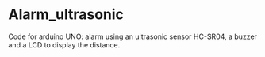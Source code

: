 # Alarm_ultrasonic
Code for arduino UNO: alarm using an ultrasonic sensor HC-SR04, a buzzer and a LCD to display the distance.
